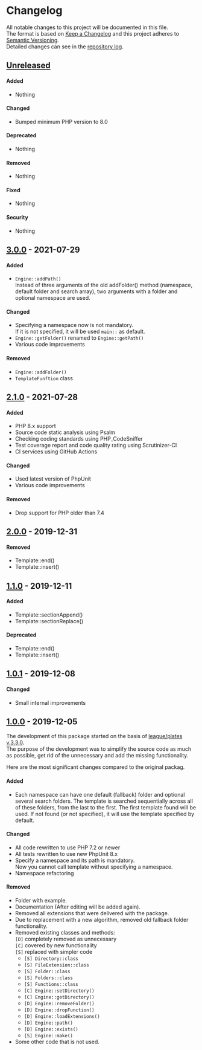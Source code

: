 # Changelog

All notable changes to this project will be documented in this file.  
The format is based on [Keep a Changelog](http://keepachangelog.com/en/1.0.0/)
and this project adheres to [Semantic Versioning](http://semver.org/spec/v2.0.0.html).  
Detailed changes can see in the [repository log].


## [Unreleased]

#### Added
- Nothing

#### Changed
- Bumped minimum PHP version to 8.0

#### Deprecated
- Nothing

#### Removed
- Nothing

#### Fixed
- Nothing

#### Security
- Nothing


## [3.0.0] - 2021-07-29

#### Added
- `Engine::addPath()`  
  Instead of three arguments of the old addFolder() method (namespace, default folder and search array),
  two arguments with a folder and optional namespace are used.

#### Changed
- Specifying a namespace now is not mandatory.  
  If it is not specified, it will be used `main::` as default.
- `Engine::getFolder()` renamed to `Engine::getPath()`
- Various code improvements

#### Removed
- `Engine::addFolder()`
- `TemplateFunftion` class


## [2.1.0] - 2021-07-28

#### Added
- PHP 8.x support
- Source code static analysis using Psalm
- Checking coding standards using PHP_CodeSniffer
- Test coverage report and code quality rating using Scrutinizer-CI
- CI services using GitHub Actions
  
#### Changed
- Used latest version of PhpUnit
- Various code improvements

#### Removed
- Drop support for PHP older than 7.4


## [2.0.0] - 2019-12-31

#### Removed
- Template::end()
- Template::insert()


## [1.1.0] - 2019-12-11

#### Added
- Template::sectionAppend()
- Template::sectionReplace()
  
#### Deprecated
- Template::end()
- Template::insert()


## [1.0.1] - 2019-12-08

#### Changed
- Small internal improvements


## [1.0.0] - 2019-12-05
The development of this package started on the basis of [league/plates v.3.3.0](https://github.com/thephpleague/plates/releases/tag/3.3.0).  
The purpose of the development was to simplify the source code as much as possible, get rid of the unnecessary and add the missing functionality.

Here are the most significant changes compared to the original packag.

#### Added
- Each namespace can have one default (fallback) folder and optional several search folders.
  The template is searched sequentially across all of these folders, from the last to the first.
  The first template found will be used.
  If not found (or not specified), it will use the template specified by default.

#### Changed
- All code rewritten to use PHP 7.2 or newer
- All tests rewritten to use new PhpUnit 8.x
- Specify a namespace and its path is mandatory.  
  Now you cannot call template without specifying a namespace.
- Namespace refactoring

#### Removed
- Folder with example.
- Documentation (After editing will be added again).
- Removed all extensions that were delivered with the package.
- Due to replacement with a new algorithm, removed old fallback folder functionality.
- Removed existing classes and methods:  
  `[D]` completely removed as unnecessary  
  `[C]` covered by new functionality  
  `[S]` replaced with simpler code
  - `[S] Directory::class`
  - `[S] FileExtension::class`
  - `[S] Folder::class`
  - `[S] Folders::class`
  - `[S] Functions::class`
  - `[C] Engine::setDirectory()`
  - `[C] Engine::getDirectory()`
  - `[D] Engine::removeFolder()`
  - `[D] Engine::dropFunction()`
  - `[D] Engine::loadExtensions()`
  - `[D] Engine::path()`
  - `[D] Engine::exists()`
  - `[S] Engine::make()`
- Some other code that is not used.

[Unreleased]: https://github.com/mobicms/render/compare/3.0.0...HEAD
[3.0.0]: https://github.com/mobicms/render/compare/2.1.0...3.0.0
[2.1.0]: https://github.com/mobicms/render/compare/2.0.0...2.1.0
[2.0.0]: https://github.com/mobicms/render/compare/1.1.0...2.0.0
[1.1.0]: https://github.com/mobicms/render/compare/1.0.1...1.1.0
[1.0.1]: https://github.com/mobicms/render/compare/1.0.0...1.0.1
[1.0.0]: https://github.com/mobicms/render/compare/segregation...1.0.0
[repository log]: https://github.com/mobicms/render/commits/
